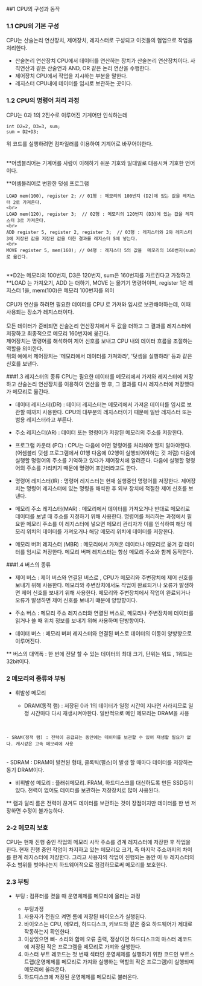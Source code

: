 ##1 CPU의 구성과 동작 

### 1.1 CPU의 기본 구성
CPU는 산술논리 연산장치, 제어장치, 레지스터로 구성되고 이것들의 협업으로 작업을 처리한다.

- 산술논리 연산장치
    CPU에서 데이터를 연산하는 장치가 산술논리 연산장치이다. 
    사칙연산과 같은 산술연과 AND, OR 같은 논리 연산을 수행한다. 
- 제어장치
    CPU에서 작업을 지시하는 부분을 말한다. 
- 레지스터 
    CPU내에 데이터를 임시로 보관하는 곳이다. 

### 1.2 CPU의 명령어 처리 과정

CPU는 0과 1의 2진수로 이루어진 기계어만 인식하는데 
<br>
```
int D2=2, D3=3, sum;
sum = D2+D3;
```
위 코드를 실행하려면 컴파일러를 이용하여 기계어로 바꾸어야한다. 

<br>
**어셈블리어는 기계어를 사람이 이해하기 쉬운 기호와 일대일로 대응시켜 기호한 언어이다.

**어셈블리어로 변환한 덧셈 프로그램
```
LOAD mem(100), register 2; // 01행 : 메모리의 100번지 (D2)에 있는 값을 레지스터 2로 가져온다.
<br>
LOAD mem(120), register 3;  // 02행 : 메모리의 120번지 (D3)에 있는 값을 레지스터 3로 가져온다.
<br>
ADD register 5, register 2, register 3;  // 03행 : 레지스터와 2와 레지스터 3에 저장된 값을 저장된 겂을 더한 결과를 레지스터 5에 넣는다.
<br>
MOVE register 5, mem(160); // 04행 : 레지스터 5의 값을  메모리의 160번지(sum)로 옮긴다. 
```
<br>
**D2는 메모리의 100번지, D3은 120번지, sum은 160번지를 가르킨다고 가정하고 
<br>
**LOAD 는 가져오기, ADD 는 더하기, MOVE 는 옮기기 명령어이며, register 1은 레지스터 1을, mem(100)은 메모리 100번지를 의미
<br><br>CPU가 연산을 하려면 필요한 데이터를 CPU 로 가져와 임시로 보관해야하는데, 이때 사용되는 장소가 레지스터이다.
<br>
<br>
모든 데이터가 준비되면 산술논리 연산장치에서 두 값을 더하고 그 결과를 레지스터에 저장하고 최종적으로 메모리 160번지에 옮긴다. 
<br> 제어장치는 명령어를 해석하여 제어 신호를 보내고 CPU 내의 데이터 흐름을 조절하는 역할을 의미한다. 
<br> 위의 예에서 제어장치는 '메모리에서 데이터를 가져와라', '덧셈을 실행하라' 등과 같은 신호를 보낸다. 


###1.3 레지스터의 종류
CPU는 필요한 데이터를 메모리에서 가져와 레지스터에 저장하고 산술논리 연산장치를 이용하여 연산을 한 후, 그 결과를 다시 레지스터에 저장했다가 메모리로 옮긴다. 
 
 
- 데이터 레지스터(DR) : 데이터  레지스터는 메모리에서 가져온 데이터를 임시로 보관할 때까지 사용한다. CPU의 대부분의 레지스터이기 때문에 일반 레지스터 또는 범용 레지스터라고 부른다.


- 주소 레지스터(AR) : 데이터 또는 명령어가 저장된 메모리의 주소를 저장한다. 


- 프로그램 카운터 (PC) : CPU는 다음에 어떤 명령어를 처리해야 할지 알아야한다. (어셈블리 덧셈 프로그램에서 01행 다음에 02행이 실행되어야하는 것 처럼) 다음에 실행할 명령어의 주소를 기억하고 있다가 제어장치에 알려준다. 
                    다음에 실행할 명령어의 주소를 가리키기 때문에 명령어 포인터라고도 한다. 


- 명령어 레지스터(IR) : 명령어 레지스터는 현재 실행중인 명령어를 저장한다. 제어장치는 명령어 레지스터에 있는 명령을 해석한 후 외부 장치에 적절한 제어 신호를 보낸다. 



- 메모리 주소 레지스터(MAR) : 메모리에서 데이터를 가져오거나 반대로 메모리로 데이터를 보낼 때 주소를 지정하기 위해 사용한다. 명령어를 처리하는 과정에서 필요한 메모리 주소를 이 레지스터에 넣으면 
                            메모리 관리자가 이를 인식하여 해당 메모리 위치의 데이터를 가져오거나 해당 메모리 위치에 데이터를 저장한다. 



- 메모리 버퍼 레지스터 (MBR) : 메모리에서 가져온 데이터나 메모리로 옮겨 갈 데이터를 임시로 저장한다. 메모리 버퍼 레지스터는 항상 메모리 주소와 함께 동작한다.

###1.4 버스의 종류 

- 제어 버스 : 제어 버스와 연결된 버스로 , CPU가 메모리와 주변장치에 제어 신호를 보내기 위해 사용한다. 메모리와 주변장치에서도 작업이 완료되거나 오류가 발생하면 제어 신호를 보내기 위해 사용한다.
            메모리와 주변장치에서 작업이 완료되거나 오류가 발생하면 제어 신호를 보내기 떄문에 양방향이다. 

- 주소 버스 : 메모리 주소 레지스터와 연결된 버스로, 메모리나 주변장치에 데이터를 읽거나 쓸 때 위치 정보를 보내기 위해 사용하며 단방향이다. 
- 데이터 버스 : 메모리 버퍼 레지스터와 연결된 버스로 데이터의 이동이 양방향으로 이루어진다. 

** 버스의 대역폭 : 한 번에 전달 할 수 있는 데이터의 최대 크기, 단위는 워드 , 1워드는 32bit이다. 

### 2 메모리의 종류와 부팅
- 휘발성 메모리

    - DRAM(동적 램) : 저장된 0과 1의 데이터가 일정 시간이 지나면 사라지므로 일정 시간마다 다시 재생시켜야한다. 일반적으로 메인 메모리는 DRAM을 사용 
<br>

    - SRAM(정적 램) : 전력이 공급되는 동안에는 데이터를 보관할 수 있어 재생할 필요가 없다. 캐시같은 고속 메모리에 사용
<br>
    - SDRAM : DRAM이 발전된 형태, 클록틱(펄스)이 발생 할 때마다 데이터를 저장하는 동기 DRAM이다. 


- 비휘발성 메모리 : 플래쉬메모리. FRAM, 하드디스크를 대신하도록 만든 SSD등이 있다. 전력이 없어도 데이터를 보관하는 저장장치로 많이 사용된다.

** 램과 달리 롬은 전력이 끊겨도 데이터를 보관하는 것이 장점이지만 데이터를 한 번 저장하면 수정이 불가능하다. 

### 2-2 메모리 보호
CPU는 현재 진행 중인 작업의 메모리 시작 주소를 경계 레지스터에 저장한 후 작업을 한다. 
현재 진행 중인 작업이 차지하고 있는 메모리으 크기, 즉 마지막 주소까지의 차이를 한계 레지스터에 저장한다. 
그리고 사용자의 작업이 진행되는 동안 이 두 레지스터의 주소 범위를 벗어나는지 하드웨어적으로 점검하므로써 메모리를 보호한다. 

### 2.3 부팅

- 부팅 : 컴퓨터를 켰을 때 운영체제를 메모리에 올리는 과정

    - 부팅과정
  
  1. 사용자가 전원으 켜면 롬에 저장된 바이오스가 실행된다. 
  2. 바이오스는 CPU, 메모리, 하드디스크, 키보드와 같은 중요 하드웨어가 제대로 작동하는지 확인한다.
  3. 이상있으면 삐- 소리와 함께 오류 출력, 정상이면 하드디스크의 마스터 레코드에 저장된 작은 프로그램을 메모리로 가져와 실행한다. 
  4. 마스터 부트 레코드는 첫 번째 섹터인 운영체제를 실행하기 위한 코드인 부트스트랩(운영체제를 메모리로 가져와 실행하는 역할의 작은 프로그램)이 실행되며 메모리에 올라온다.
  5. 하드디스크에 저장된 운영체제를 메모리로 불러온다.
   







































